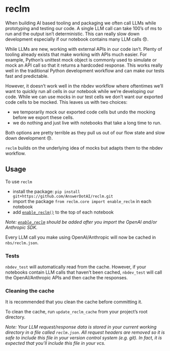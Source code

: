 # reclm


<!-- WARNING: THIS FILE WAS AUTOGENERATED! DO NOT EDIT! -->

When building AI based tooling and packaging we often call LLMs while
prototyping and testing our code. A single LLM call can take 100’s of ms
to run and the output isn’t deterministic. This can really slow down
development especially if our notebook contains many LLM calls 😞.

While LLMs are new, working with external APIs in our code isn’t. Plenty
of tooling already exists that make working with APIs much easier. For
example, Python’s unittest mock object is commonly used to simulate or
mock an API call so that it returns a hardcoded response. This works
really well in the traditional Python development workflow and can make
our tests fast and predictable.

However, it doesn’t work well in the nbdev workflow where oftentimes
we’ll want to quickly run all cells in our notebook while we’re
developing our code. While we can use mocks in our test cells we don’t
want our exported code cells to be mocked. This leaves us with two
choices:

- we temporarily mock our exported code cells but undo the mocking
  before we export these cells.
- we do nothing and just live with notebooks that take a long time to
  run.

Both options are pretty terrible as they pull us out of our flow state
and slow down development 😞.

`reclm` builds on the underlying idea of mocks but adapts them to the
nbdev workflow.

## Usage

To use `reclm`

- install the package:
  `pip install git+https://github.com/AnswerDotAI/reclm.git`
- import the package `from reclm.core import enable_reclm` in each
  notebook
- add
  [`enable_reclm()`](https://AnswerDotAI.github.io/reclm/core.html#enable_reclm)
  to the top of each notebook

*Note:
[`enable_reclm`](https://AnswerDotAI.github.io/reclm/core.html#enable_reclm)
should be added after you import the OpenAI and/or Anthropic SDK.*

Every LLM call you make using OpenAI/Anthropic will now be cached in
`nbs/reclm.json`.

### Tests

`nbdev_test` will automatically read from the cache. However, if your
notebooks contain LLM calls that haven’t been cached, `nbdev_test` will
call the OpenAI/Anthropic APIs and then cache the responses.

### Cleaning the cache

It is recommended that you clean the cache before committing it.

To clean the cache, run `update_reclm_cache` from your project’s root
directory.

*Note: Your LLM request/response data is stored in your current working
directory in a file called `reclm.json`. All request headers are removed
so it is safe to include this file in your version control system
(e.g. git). In fact, it is expected that you’ll include this file in
your vcs.*
